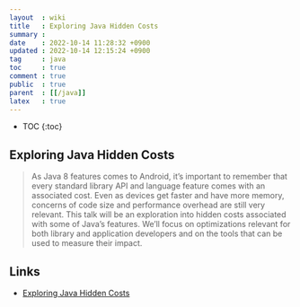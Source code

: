 ```yaml
---
layout  : wiki
title   : Exploring Java Hidden Costs
summary : 
date    : 2022-10-14 11:28:32 +0900
updated : 2022-10-14 12:15:24 +0900
tag     : java
toc     : true
comment : true
public  : true
parent  : [[/java]]
latex   : true
---
```

* TOC
{:toc}

## Exploring Java Hidden Costs

> As Java 8 features comes to Android, it’s important to remember that every standard library API and language feature comes with an associated cost. Even as devices get faster and have more memory, concerns of code size and performance overhead are still very relevant. This talk will be an exploration into hidden costs associated with some of Java’s features. We’ll focus on optimizations relevant for both library and application developers and on the tools that can be used to measure their impact.

<script async class="speakerdeck-embed" data-id="5ef7038a1106403bb53a34ff4bdedc4e" data-ratio="1.77777777777778" src="//speakerdeck.com/assets/embed.js"></script>

## Links

- [Exploring Java Hidden Costs](https://jakewharton.com/exploring-java-hidden-costs/)

